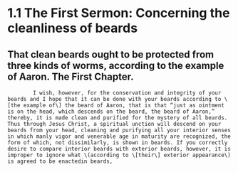 # 1.1 The First Sermon: Concerning the cleanliness of beards

## That clean beards ought to be protected from three kinds of worms, according to the example of Aaron. The First Chapter.

            I wish, however, for the conservation and integrity of your beards and I hope that it can be done with your beards according to \[the example of\] the beard of Aaron, that is that “just as ointment is on the head, which descends on the beard, the beard of Aaron,” thereby, it is made clean and purified for the mystery of all beards. Thus through Jesus Christ, a spiritual unction will descend on your beards from your head, cleaning and purifying all your interior senses in which manly vigor and venerable age in maturity are recognized, the form of which, not dissimilarly, is shown in beards. If you correctly desire to compare interior beards with exterior beards, however, it is improper to ignore what \(according to \[their\] exterior appearance\) is agreed to be enactedin beards,  

